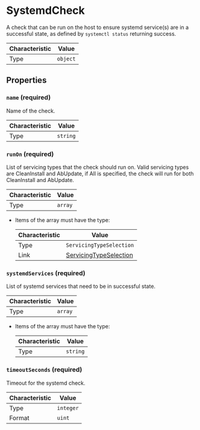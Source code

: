 <!-- THIS FILE IS AUTOMATICALLY GENERATED BY DOCBUILDER, DO NOT EDIT MANUALLY! -->

# SystemdCheck

A check that can be run on the host to ensure systemd service(s) are in a successful state, as defined by `systemctl status` returning success.

| Characteristic | Value    |
| -------------- | -------- |
| Type           | `object` |

## Properties

### `name` **<span>(required)</span>**

Name of the check.

| Characteristic | Value    |
| -------------- | -------- |
| Type           | `string` |

### `runOn` **<span>(required)</span>**

List of servicing types that the check should run on. Valid servicing types are CleanInstall and AbUpdate, if All is specified, the check will run for both CleanInstall and AbUpdate.

| Characteristic | Value   |
| -------------- | ------- |
| Type           | `array` |

- Items of the array must have the type:

   | Characteristic | Value                                                 |
   | -------------- | ----------------------------------------------------- |
   | Type           | `ServicingTypeSelection`                              |
   | Link           | [ServicingTypeSelection](./ServicingTypeSelection.md) |

### `systemdServices` **<span>(required)</span>**

List of systemd services that need to be in successful state.

| Characteristic | Value   |
| -------------- | ------- |
| Type           | `array` |

- Items of the array must have the type:

   | Characteristic | Value    |
   | -------------- | -------- |
   | Type           | `string` |

### `timeoutSeconds` **<span>(required)</span>**

Timeout for the systemd check.

| Characteristic | Value     |
| -------------- | --------- |
| Type           | `integer` |
| Format         | `uint`    |

